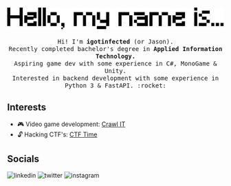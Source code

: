 <p align="center">
    <img src="https://raw.githubusercontent.com/igotinfected/igotinfected/master/assets/mynameis.png">
    <br /><br />
    <samp>    
        Hi! I'm <strong>igotinfected</strong> (or Jason).<br />
        Recently completed bachelor's degree in <strong>Applied Information Technology.</strong><br />
        Aspiring game dev with some experience in C#, MonoGame & Unity.<br />
        Interested in backend development with some experience in Python 3 & FastAPI. :rocket:
    </samp>
</p>

## Interests

- :video_game: Video game development: [Crawl IT](https://github.com/igotinfected/crawl-it)
- :unlock: Hacking CTF's: [CTF Time](https://ctftime.org/team/124180)

## Socials

![linkedin](https://img.shields.io/badge/linkedin-Jason%20Rebelo%20Neves-blue?logo=linkedin&style=for-the-badge&link=https%3A%2F%2Fwww.linkedin.com%2Fin%2Fjasonrn%2F&link=https%3A%2F%2Fwww.linkedin.com%2Fin%2Fjasonrn%2F)
![twitter](https://img.shields.io/badge/twitter-igotinfected-blue?logo=twitter&style=for-the-badge&link=https%3A%2F%2Fwww.twitter.com%2Figotinfected%2F&link=https%3A%2F%2Fwww.twitter.com%2Figotinfected%2F)
![instagram](https://img.shields.io/badge/instagram-devfected-blue?logo=instagram&style=for-the-badge&link=https%3A%2F%2Fwww.instagram.com%2Fdevfected%2F&link=https%3A%2F%2Fwww.instagram.com%2Fdevfected%2F)

